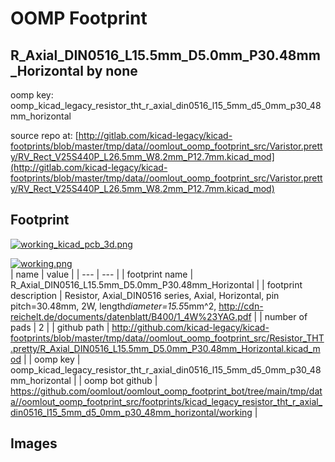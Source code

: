 # OOMP Footprint  
## R_Axial_DIN0516_L15.5mm_D5.0mm_P30.48mm_Horizontal  by none  
  
oomp key: oomp_kicad_legacy_resistor_tht_r_axial_din0516_l15_5mm_d5_0mm_p30_48mm_horizontal  
  
source repo at: [http://gitlab.com/kicad-legacy/kicad-footprints/blob/master/tmp/data//oomlout_oomp_footprint_src/Varistor.pretty/RV_Rect_V25S440P_L26.5mm_W8.2mm_P12.7mm.kicad_mod](http://gitlab.com/kicad-legacy/kicad-footprints/blob/master/tmp/data//oomlout_oomp_footprint_src/Varistor.pretty/RV_Rect_V25S440P_L26.5mm_W8.2mm_P12.7mm.kicad_mod)  
## Footprint  
  
[![working_kicad_pcb_3d.png](working_kicad_pcb_3d_600.png)](working_kicad_pcb_3d.png)  
  
[![working.png](working_600.png)](working.png)  
| name | value | 
| --- | --- | 
| footprint name | R_Axial_DIN0516_L15.5mm_D5.0mm_P30.48mm_Horizontal | 
| footprint description | Resistor, Axial_DIN0516 series, Axial, Horizontal, pin pitch=30.48mm, 2W, length*diameter=15.5*5mm^2, http://cdn-reichelt.de/documents/datenblatt/B400/1_4W%23YAG.pdf | 
| number of pads | 2 | 
| github path | http://github.com/kicad-legacy/kicad-footprints/blob/master/tmp/data//oomlout_oomp_footprint_src/Resistor_THT.pretty/R_Axial_DIN0516_L15.5mm_D5.0mm_P30.48mm_Horizontal.kicad_mod | 
| oomp key | oomp_kicad_legacy_resistor_tht_r_axial_din0516_l15_5mm_d5_0mm_p30_48mm_horizontal | 
| oomp bot github | https://github.com/oomlout/oomlout_oomp_footprint_bot/tree/main/tmp/data//oomlout_oomp_footprint_src/footprints/kicad_legacy_resistor_tht_r_axial_din0516_l15_5mm_d5_0mm_p30_48mm_horizontal/working | 
## Images  
